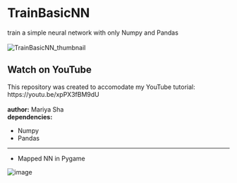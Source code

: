 # TrainBasicNN
train a simple neural network with only Numpy and Pandas
<br>
<br>
![TrainBasicNN_thumbnail](https://user-images.githubusercontent.com/32107652/219529241-6fc0a62d-110a-47dc-8e43-26fa6deb7ab8.jpg)
<br>
<h2>Watch on YouTube</h2>
This repository was created to accomodate my YouTube tutorial:
<br>
https://youtu.be/xpPX3fBM9dU
<br>
<br>
<b>author:</b> Mariya Sha
<br>
<b>dependencies: </b>

- Numpy
- Pandas
____

* Mapped NN in Pygame

![image](https://user-images.githubusercontent.com/109345462/219667470-7a164a5b-f216-40e6-a64d-4ed70b8828e5.png)

